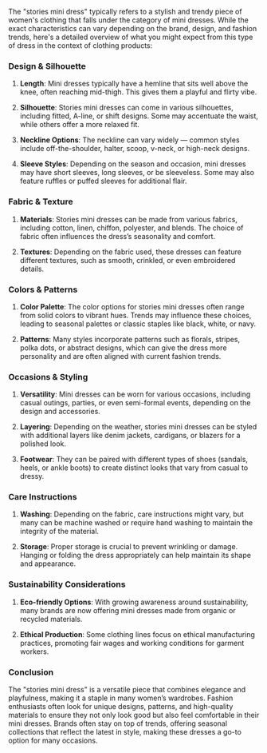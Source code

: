 The "stories mini dress" typically refers to a stylish and trendy piece of women's clothing that falls under the category of mini dresses. While the exact characteristics can vary depending on the brand, design, and fashion trends, here's a detailed overview of what you might expect from this type of dress in the context of clothing products:

### Design & Silhouette

1. **Length**: Mini dresses typically have a hemline that sits well above the knee, often reaching mid-thigh. This gives them a playful and flirty vibe.

2. **Silhouette**: Stories mini dresses can come in various silhouettes, including fitted, A-line, or shift designs. Some may accentuate the waist, while others offer a more relaxed fit.

3. **Neckline Options**: The neckline can vary widely — common styles include off-the-shoulder, halter, scoop, v-neck, or high-neck designs. 

4. **Sleeve Styles**: Depending on the season and occasion, mini dresses may have short sleeves, long sleeves, or be sleeveless. Some may also feature ruffles or puffed sleeves for additional flair.

### Fabric & Texture 

1. **Materials**: Stories mini dresses can be made from various fabrics, including cotton, linen, chiffon, polyester, and blends. The choice of fabric often influences the dress’s seasonality and comfort.

2. **Textures**: Depending on the fabric used, these dresses can feature different textures, such as smooth, crinkled, or even embroidered details. 

### Colors & Patterns

1. **Color Palette**: The color options for stories mini dresses often range from solid colors to vibrant hues. Trends may influence these choices, leading to seasonal palettes or classic staples like black, white, or navy.

2. **Patterns**: Many styles incorporate patterns such as florals, stripes, polka dots, or abstract designs, which can give the dress more personality and are often aligned with current fashion trends.

### Occasions & Styling 

1. **Versatility**: Mini dresses can be worn for various occasions, including casual outings, parties, or even semi-formal events, depending on the design and accessories.

2. **Layering**: Depending on the weather, stories mini dresses can be styled with additional layers like denim jackets, cardigans, or blazers for a polished look. 

3. **Footwear**: They can be paired with different types of shoes (sandals, heels, or ankle boots) to create distinct looks that vary from casual to dressy.

### Care Instructions

1. **Washing**: Depending on the fabric, care instructions might vary, but many can be machine washed or require hand washing to maintain the integrity of the material.

2. **Storage**: Proper storage is crucial to prevent wrinkling or damage. Hanging or folding the dress appropriately can help maintain its shape and appearance.

### Sustainability Considerations

1. **Eco-friendly Options**: With growing awareness around sustainability, many brands are now offering mini dresses made from organic or recycled materials.

2. **Ethical Production**: Some clothing lines focus on ethical manufacturing practices, promoting fair wages and working conditions for garment workers.

### Conclusion

The "stories mini dress" is a versatile piece that combines elegance and playfulness, making it a staple in many women’s wardrobes. Fashion enthusiasts often look for unique designs, patterns, and high-quality materials to ensure they not only look good but also feel comfortable in their mini dresses. Brands often stay on top of trends, offering seasonal collections that reflect the latest in style, making these dresses a go-to option for many occasions.